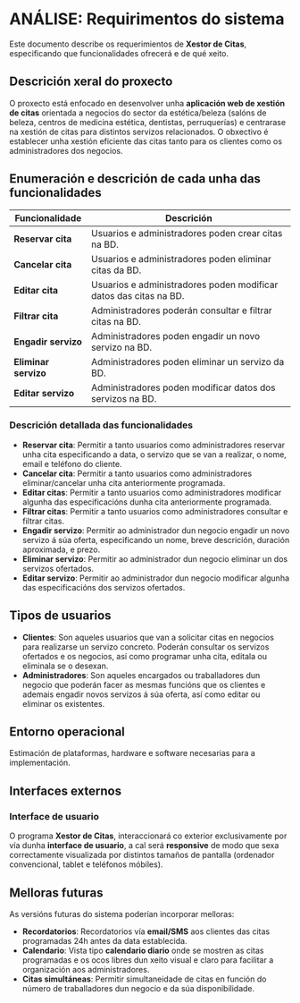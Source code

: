 # ANÁLISE: Requirimentos do sistema

Este documento describe os requerimientos de **Xestor de Citas**, especificando que funcionalidades ofrecerá e de qué xeito.

## Descrición xeral do proxecto

O proxecto está enfocado en desenvolver unha **aplicación web de xestión de citas** orientada a negocios do sector da estética/beleza (salóns de beleza, centros de medicina estética, dentistas, perruquerías) e centrarase na xestión de citas para distintos servizos relacionados. O obxectivo é establecer unha xestión eficiente das citas tanto para os clientes como os administradores dos negocios.

## Enumeración e descrición de cada unha das funcionalidades

| **Funcionalidade**   | **Descrición**                                                                 |
|----------------------|--------------------------------------------------------------------------------|
| **Reservar cita**     | Usuarios e administradores poden crear citas na BD.                             |
| **Cancelar cita**     | Usuarios e administradores poden eliminar citas da BD.                         |
| **Editar cita**       | Usuarios e administradores poden modificar datos das citas na BD.              |
| **Filtrar cita**      | Administradores poderán consultar e filtrar citas na BD.                       |
| **Engadir servizo**   | Administradores poden engadir un novo servizo na BD.                           |
| **Eliminar servizo**  | Administradores poden eliminar un servizo da BD.                               |
| **Editar servizo**    | Administradores poden modificar datos dos servizos na BD.                     |

### Descrición detallada das funcionalidades

- **Reservar cita**: Permitir a tanto usuarios como administradores reservar unha cita especificando a data, o servizo que se van a realizar, o nome, email e teléfono do cliente.
- **Cancelar cita**: Permitir a tanto usuarios como administradores eliminar/cancelar unha cita anteriormente programada.
- **Editar citas**: Permitir a tanto usuarios como administradores modificar algunha das especificacións dunha cita anteriormente programada.
- **Filtrar citas**: Permitir a tanto usuarios como administradores consultar e filtrar citas.
- **Engadir servizo**: Permitir ao administrador dun negocio engadir un novo servizo á súa oferta, especificando un nome, breve descrición, duración aproximada, e prezo.
- **Eliminar servizo**: Permitir ao administrador dun negocio eliminar un dos servizos ofertados.
- **Editar servizo**: Permitir ao administrador dun negocio modificar algunha das especificacións dos servizos ofertados.

## Tipos de usuarios

- **Clientes**: Son aqueles usuarios que van a solicitar citas en negocios para realizarse un servizo concreto. Poderán consultar os servizos ofertados e os negocios, así como programar unha cita, editala ou eliminala se o desexan.
- **Administradores**: Son aqueles encargados ou traballadores dun negocio que poderán facer as mesmas funcións que os clientes e ademais engadir novos servizos á súa oferta, así como editar ou eliminar os existentes.

## Entorno operacional

Estimación de plataformas, hardware e software necesarias para a implementación.

## Interfaces externos

### Interface de usuario

O programa **Xestor de Citas**, interaccionará co exterior exclusivamente por vía dunha **interface de usuario**, a cal será **responsive** de modo que sexa correctamente visualizada por distintos tamaños de pantalla (ordenador convencional, tablet e teléfonos móbiles).

## Melloras futuras

As versións futuras do sistema poderían incorporar melloras:

- **Recordatorios**: Recordatorios vía **email/SMS** aos clientes das citas programadas 24h antes da data establecida.
- **Calendario**: Vista tipo **calendario diario** onde se mostren as citas programadas e os ocos libres dun xeito visual e claro para facilitar a organización aos administradores.
- **Citas simultáneas**: Permitir simultaneidade de citas en función do número de traballadores dun negocio e da súa disponibilidade.
